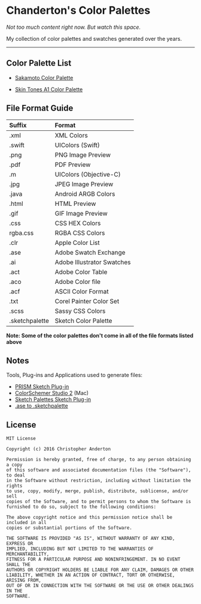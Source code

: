 #  Chanderton's Color Palettes
*Not too much content right now. But watch this space.*   

My collection of color palettes and swatches generated over the years.

----------------------------------

## Color Palette List
- [Sakamoto Color Palette](https://github.com/christopheranderton/chandertons-color-palettes/tree/master/sakamoto-color-palette)

- [Skin Tones A1 Color Palette](https://github.com/christopheranderton/chandertons-color-palettes/tree/master/skin-tones-a1-color-palette)
## File Format Guide

| Suffix         | Format                                     | 
| :---             |:---                                            |      
| .xml           | XML Colors                              | 
| .swift         | UIColors (Swift)                        |  
| .png          | PNG Image Preview                 | 
| .pdf           | PDF Preview                             | 
| .m             | UIColors (Objective-C)              | 
| .jpg           | JPEG Image Preview                | 
| .java         | Android ARGB Colors               | 
| .html        | HTML Preview                           | 
| .gif            | GIF Image Preview                   | 
| .css          | CSS HEX Colors                       | 
| rgba.css   | RGBA CSS Colors                    | 
| .clr            | Apple Color List                        | 
| .ase          | Adobe Swatch Exchange         | 
| .ai             | Adobe Illustrator Swatches      | 
| .act           | Adobe Color Table                   | 
| .aco          | Adobe Color file                       | 
| .acf           | ASCII Color Format                  | 
| .txt            | Corel Painter Color Set            | 
| .scss         | Sassy CSS Colors                   | 
| .sketchpalette         | Sketch Color Palette                   | 
**Note: Some of the color palettes don't come in all of the file formats listed above**

## Notes
Tools, Plug-ins and Applications used to generate files:
- [PRISM Sketch Plug-in](https://github.com/ment-mx/Prism)
- [ColorSchemer Studio 2](http://www.colorschemer.com/osx_info.php) (Mac)
- [Sketch Palettes Sketch Plug-in](https://github.com/andrewfiorillo/sketch-palettes)
- [.ase to .sketchpalette](https://github.com/andrewfiorillo/ase-to-sketchpalette)


## License

    MIT License
    
    Copyright (c) 2016 Christopher Anderton
    
    Permission is hereby granted, free of charge, to any person obtaining a copy
    of this software and associated documentation files (the "Software"), to deal
    in the Software without restriction, including without limitation the rights
    to use, copy, modify, merge, publish, distribute, sublicense, and/or sell
    copies of the Software, and to permit persons to whom the Software is
    furnished to do so, subject to the following conditions:
    
    The above copyright notice and this permission notice shall be included in all
    copies or substantial portions of the Software.
    
    THE SOFTWARE IS PROVIDED "AS IS", WITHOUT WARRANTY OF ANY KIND, EXPRESS OR
    IMPLIED, INCLUDING BUT NOT LIMITED TO THE WARRANTIES OF MERCHANTABILITY,
    FITNESS FOR A PARTICULAR PURPOSE AND NONINFRINGEMENT. IN NO EVENT SHALL THE
    AUTHORS OR COPYRIGHT HOLDERS BE LIABLE FOR ANY CLAIM, DAMAGES OR OTHER
    LIABILITY, WHETHER IN AN ACTION OF CONTRACT, TORT OR OTHERWISE, ARISING FROM,
    OUT OF OR IN CONNECTION WITH THE SOFTWARE OR THE USE OR OTHER DEALINGS IN THE
    SOFTWARE.
